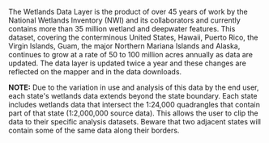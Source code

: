 The Wetlands Data Layer is the product of over 45 years of work by the National Wetlands Inventory (NWI) and its collaborators and currently contains more than 35 million wetland and deepwater features. This dataset, covering the conterminous United States, Hawaii, Puerto Rico, the Virgin Islands, Guam, the major Northern Mariana Islands and Alaska, continues to grow at a rate of 50 to 100 million acres annually as data are updated. The data layer is updated twice a year and these changes are reflected on the mapper and in the data downloads.

**NOTE:** Due to the variation in use and analysis of this data by the end user, each  state's wetlands data extends beyond the state boundary. Each state includes wetlands data that intersect the 1:24,000 quadrangles that contain part of that state (1:2,000,000 source data). This allows the user to clip the data to their specific analysis datasets. Beware that two adjacent states will contain some of the same data along their borders.